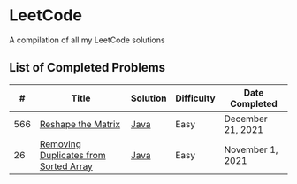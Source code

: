 # LeetCode
A compilation of all my LeetCode solutions

## List of Completed Problems

| # | Title | Solution | Difficulty | Date Completed |
|---| ----- | -------- | ---------- | -------------- |
|566|[Reshape the Matrix](https://leetcode.com/problems/reshape-the-matrix/) | [Java](./Solutions/Array/reshapeTheMatrix.java)|Easy|December 21, 2021|
|26|[Removing Duplicates from Sorted Array](https://leetcode.com/problems/remove-duplicates-from-sorted-array/) | [Java](./Solutions/Array/removeDuplicatesFromSortedArray.java)|Easy|November 1, 2021|
